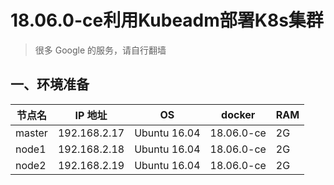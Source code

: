 # 18.06.0-ce利用Kubeadm部署K8s集群

> 很多 Google 的服务，请自行翻墙

## 一、环境准备

| 节点名 | IP 地址      | OS           | docker     | RAM  |
| ------ | ------------ | ------------ | ---------- | ---- |
| master | 192.168.2.17 | Ubuntu 16.04 | 18.06.0-ce | 2G   |
| node1  | 192.168.2.18 | Ubuntu 16.04 | 18.06.0-ce | 2G   |
| node2  | 192.168.2.19 | Ubuntu 16.04 | 18.06.0-ce | 2G   |

